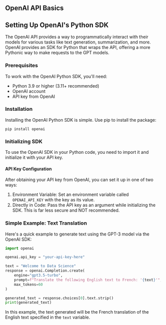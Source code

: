 ## OpenAI API Basics

## Setting Up OpenAI's Python SDK
The OpenAI API provides a way to programmatically interact with their models for various tasks like text generation, summarization, and more. OpenAI provides an SDK for Python that wraps the API, offering a more Pythonic way to make requests to the GPT models.

### Prerequisites

To work with the OpenAI Python SDK, you'll need:

- Python 3.9 or higher (3.11+ recommended)
- OpenAI account
- API key from OpenAI

### Installation

Installing the OpenAI Python SDK is simple. Use pip to install the package:

```shell
pip install openai
```

### Initializing SDK

To use the OpenAI SDK in your Python code, you need to import it and initialize it with your API key.

#### API Key Configuration

After obtaining your API key from OpenAI, you can set it up in one of two ways:

1. Environment Variable: Set an environment variable called `OPENAI_API_KEY` with the key as its value.
2. Directly in Code: Pass the API key as an argument while initializing the SDK. This is far less secure and NOT recommended.

### Simple Example: Text Translation

Here's a quick example to generate text using the GPT-3 model via the OpenAI SDK:

```python
import openai

openai.api_key = "your-api-key-here"

text = "Welcome to Data Science"
response = openai.Completion.create(
    engine="gpt3.5-turbo",
    prompt=f"Translate the following English text to French: '{text}'",
    max_tokens=60
)

generated_text = response.choices[0].text.strip()
print(generated_text)
```

In this example, the text generated will be the French translation of the English text specified in the `text` variable. 
